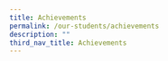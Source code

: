 ```yaml
---
title: Achievements
permalink: /our-students/achievements
description: ""
third_nav_title: Achievements
---
```


